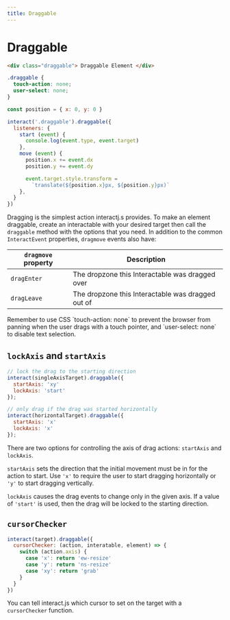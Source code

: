 ```yaml
---
title: Draggable
---
```


Draggable
=========

```html
<div class="draggable"> Draggable Element </div>
```

```css
.draggable {
  touch-action: none;
  user-select: none;
}
```

```js
const position = { x: 0, y: 0 }

interact('.draggable').draggable({
  listeners: {
    start (event) {
      console.log(event.type, event.target)
    },
    move (event) {
      position.x += event.dx
      position.y += event.dy

      event.target.style.transform =
        `translate(${position.x}px, ${position.y}px)`
    },
  }
})
```

Dragging is the simplest action interactj.s provides. To make an element
draggable, create an interactable with your desired target then call the
`draggable` method with the options that you need. In addition to the common
`InteractEvent` properties, `dragmove` events also have:

| `dragmove` property     | Description                                       |
| ----------------------- | --------------------------------------------------|
| `dragEnter`             | The dropzone this Interactable was dragged over   |
| `dragLeave`             | The dropzone this Interactable was dragged out of |

<aside class="notice">
Remember to use CSS `touch-action: none` to prevent the browser from panning
when the user drags with a touch pointer, and `user-select: none` to disable
text selection.
</aside>

`lockAxis` and `startAxis`
--------------------------

```javascript
// lock the drag to the starting direction
interact(singleAxisTarget).draggable({
  startAxis: 'xy'
  lockAxis: 'start'
});

// only drag if the drag was started horizontally
interact(horizontalTarget).draggable({
  startAxis: 'x'
  lockAxis: 'x'
});
```

There are two options for controlling the axis of drag actions: `startAxis` and
`lockAxis`.

`startAxis` sets the direction that the initial movement must be in for the
action to start. Use `'x'` to require the user to start dragging horizontally or
`'y'` to start dragging vertically.

`lockAxis` causes the drag events to change only in the given axis. If a value
of `'start'` is used, then the drag will be locked to the starting direction.

`cursorChecker`
---------------

```javascript
interact(target).draggable({
  cursorChecker: (action, interatable, element) => {
    switch (action.axis) {
      case 'x': return 'ew-resize'
      case 'y': return 'ns-resize'
      case 'xy': return 'grab'
    }
  }
})
```

You can tell interact.js which cursor to set on the target with a
`cursorChecker` function.
